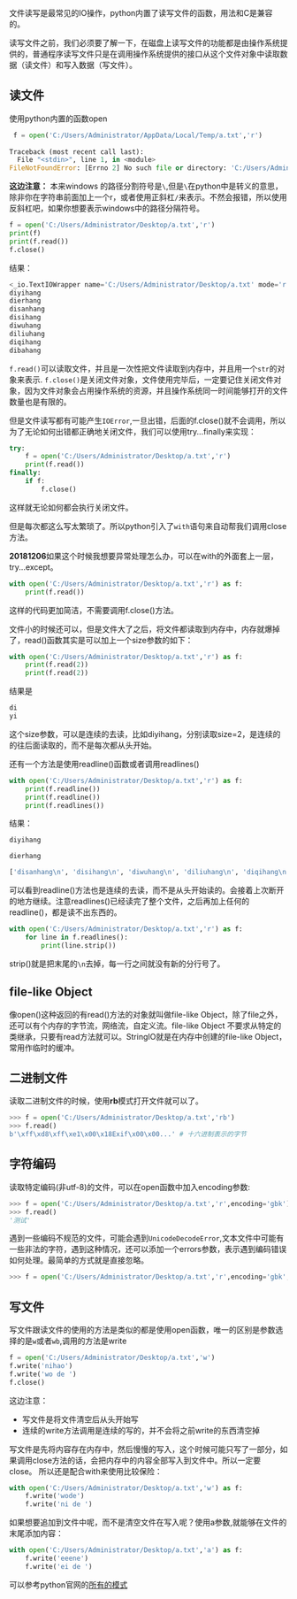 文件读写是最常见的IO操作，python内置了读写文件的函数，用法和C是兼容的。

读写文件之前，我们必须要了解一下，在磁盘上读写文件的功能都是由操作系统提供的，普通程序读写文件只是在调用操作系统提供的接口从这个文件对象中读取数据（读文件）和写入数据（写文件）。

## 读文件
使用python内置的函数open
```python
 f = open('C:/Users/Administrator/AppData/Local/Temp/a.txt','r')
 
Traceback (most recent call last):
  File "<stdin>", line 1, in <module>
FileNotFoundError: [Errno 2] No such file or directory: 'C:/Users/Administrator/AppData/Local/Temp/a.txt'
```

**这边注意：**
本来windows 的路径分割符号是`\`,但是`\`在python中是转义的意思，除非你在字符串前面加上一个r，或者使用正斜杠`/`来表示。不然会报错，所以使用反斜杠吧，如果你想要表示windows中的路径分隔符号。

```python
f = open('C:/Users/Administrator/Desktop/a.txt','r')
print(f)
print(f.read())
f.close()
```
结果：
```python
<_io.TextIOWrapper name='C:/Users/Administrator/Desktop/a.txt' mode='r' encoding='cp936'>
diyihang
dierhang
disanhang
disihang
diwuhang
diliuhang
diqihang
dibahang
```

`f.read()`可以读取文件，并且是一次性把文件读取到内存中，并且用一个`str`的对象来表示.
`f.close()`是关闭文件对象，文件使用完毕后，一定要记住关闭文件对象，因为文件对象会占用操作系统的资源，并且操作系统同一时间能够打开的文件数量也是有限的。

但是文件读写都有可能产生`IOError`,一旦出错，后面的f.close()就不会调用，所以为了无论如何出错都正确地关闭文件，我们可以使用try...finally来实现：
```python
try:
    f = open('C:/Users/Administrator/Desktop/a.txt','r')
    print(f.read())
finally:
    if f:
        f.close()
```

这样就无论如何都会执行关闭文件。

但是每次都这么写太繁琐了。所以python引入了`with`语句来自动帮我们调用close方法。

**20181206**如果这个时候我想要异常处理怎么办，可以在with的外面套上一层，try...except。

```python
with open('C:/Users/Administrator/Desktop/a.txt','r') as f:
    print(f.read())
```
这样的代码更加简洁，不需要调用f.close()方法。


文件小的时候还可以，但是文件大了之后，将文件都读取到内存中，内存就爆掉了，read()函数其实是可以加上一个size参数的如下：
```python
with open('C:/Users/Administrator/Desktop/a.txt','r') as f:
    print(f.read(2))
    print(f.read(2))
```
结果是
```python
di
yi
```

这个size参数，可以是连续的去读，比如diyihang，分别读取size=2，是连续的的往后面读取的，而不是每次都从头开始。

还有一个方法是使用readline()函数或者调用readlines()
```python
with open('C:/Users/Administrator/Desktop/a.txt','r') as f:
    print(f.readline())
    print(f.readline())
    print(f.readlines())
```
结果：
```python
diyihang

dierhang

['disanhang\n', 'disihang\n', 'diwuhang\n', 'diliuhang\n', 'diqihang\n', 'dibahang\n']
```

可以看到readline()方法也是连续的去读，而不是从头开始读的。会接着上次断开的地方继续。注意readlines()已经读完了整个文件，之后再加上任何的readline()，都是读不出东西的。
```python
with open('C:/Users/Administrator/Desktop/a.txt','r') as f:
    for line in f.readlines():
        print(line.strip())
```
strip()就是把末尾的`\n`去掉，每一行之间就没有新的分行号了。

## file-like Object

像open()这种返回的有read()方法的对象就叫做file-like Object，除了file之外，还可以有个内存的字节流，网络流，自定义流。file-like Object 不要求从特定的类继承，只要有read方法就可以。StringIO就是在内存中创建的file-like Object，常用作临时的缓冲。

## 二进制文件

读取二进制文件的时候，使用**rb**模式打开文件就可以了。
```python
>>> f = open('C:/Users/Administrator/Desktop/a.txt','rb')
>>> f.read()
b'\xff\xd8\xff\xe1\x00\x18Exif\x00\x00...' # 十六进制表示的字节
```

## 字符编码
读取特定编码(非utf-8)的文件，可以在open函数中加入encoding参数:
```python
>>> f = open('C:/Users/Administrator/Desktop/a.txt','r',encoding='gbk')
>>> f.read()
'测试'
```

遇到一些编码不规范的文件，可能会遇到`UnicodeDecodeError`,文本文件中可能有一些非法的字符，遇到这种情况，还可以添加一个errors参数，表示遇到编码错误如何处理。最简单的方式就是直接忽略。
```python
>>> f = open('C:/Users/Administrator/Desktop/a.txt','r',encoding='gbk',errors='ignore')
```


## 写文件
写文件跟读文件的使用的方法是类似的都是使用open函数，唯一的区别是参数选择的是`w`或者`wb`,调用的方法是write
```python
f = open('C:/Users/Administrator/Desktop/a.txt','w')
f.write('nihao')
f.write('wo de ')
f.close()
```
这边注意：
* 写文件是将文件清空后从头开始写
* 连续的write方法调用是连续的写的，并不会将之前write的东西清空掉

写文件是先将内容存在内存中，然后慢慢的写入，这个时候可能只写了一部分，如果调用close方法的话，会把内存中的内容全部写入到文件中。所以一定要close。
所以还是配合with来使用比较保险：

```python
with open('C:/Users/Administrator/Desktop/a.txt','w') as f:
    f.write('wode')
    f.write('ni de ')
```

如果想要追加到文件中呢，而不是清空文件在写入呢？使用a参数,就能够在文件的末尾添加内容：
```python
with open('C:/Users/Administrator/Desktop/a.txt','a') as f:
    f.write('eeene')
    f.write('ei de ')
```

可以参考python官网的[所有的模式](https://docs.python.org/3/library/functions.html#open)

